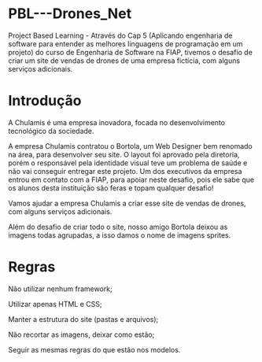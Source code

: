 # PBL---Drones_Net
Project Based Learning - Através do Cap 5 (Aplicando engenharia de software para entender as melhores linguagens de programação em um projeto) do curso de Engenharia de Software na FIAP, tivemos o desafio de criar um site de vendas de drones de uma empresa fictícia, com alguns serviços adicionais.

# Introdução

A Chulamis é uma empresa inovadora, focada no desenvolvimento tecnológico da sociedade.

A empresa Chulamis contratou o Bortola, um Web Designer bem renomado na área, para desenvolver seu site. O layout foi aprovado pela diretoria, porém o responsável pela identidade visual teve um problema de saúde e não vai conseguir entregar este projeto. Um dos executivos da empresa entrou em contato com a FIAP, para apoiar neste desafio, pois ele sabe que os alunos desta instituição são feras e topam qualquer desafio!   

Vamos ajudar a empresa Chulamis a criar esse site de vendas de drones, com alguns serviços adicionais.

Além do desafio de criar todo o site, nosso amigo Bortola deixou as imagens todas agrupadas, a isso damos o nome de imagens sprites.

# Regras

Não utilizar nenhum framework;

Utilizar apenas HTML e CSS;

Manter a estrutura do site (pastas e arquivos);

Não recortar as imagens, deixar como estão;

Seguir as mesmas regras do que estão nos modelos.
